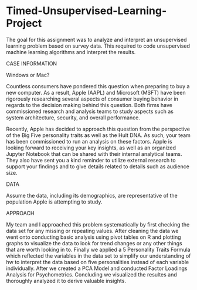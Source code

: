 # Timed-Unsupervised-Learning-Project
The goal for this assignment was to analyze and interpret an unsupervised learning problem based on survey data. This required to code unsupervised machine learning algorithms and interpret the results.

CASE INFORMATION

Windows or Mac?

Countless consumers have pondered this question when preparing to buy a new computer. As a result, Apple (AAPL) and Microsoft (MSFT) have been rigorously researching several aspects of consumer buying behavior in regards to the decision making behind this question. Both firms have commissioned research and analysis teams to study aspects such as system architecture, security, and overall performance.

 

Recently, Apple has decided to approach this question from the perspective of the Big Five personality traits as well as the Hult DNA. As such, your team has been commissioned to run an analysis on these factors. Apple is looking forward to receiving your key insights, as well as an organized Jupyter Notebook that can be shared with their internal analytical teams. They also have sent you a kind reminder to utilize external research to support your findings and to give details related to details such as audience size.

 

DATA

Assume the data, including its demographics, are representative of the population Apple is attempting to study.


APPROACH

My team and I approached this problem systematically by first checking the data set for any missing or repeating values. After cleaning the data we went onto conducting basic analysis using pivot tables on R and plotting graphs to visualize the data to look for trend changes or any other things that are worth looking in to. Finally we applied a 5 Personality Traits Formula which reflected the variables in the data set to simplify our understanding of hw to interpret the data based on five personalities instead of each variable individually. After we created a PCA Model and conducted Factor Loadings Analysis for Psychometrics. Concluding we visualized the resultes and thoroughly analyzed it to derive valuable insights.

